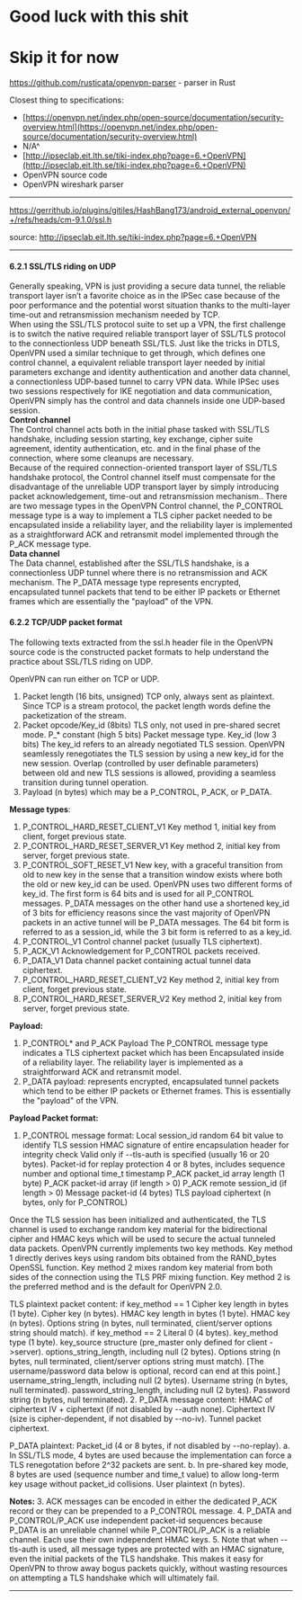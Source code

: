 # Good luck with this shit

# Skip it for now

https://github.com/rusticata/openvpn-parser - parser in Rust

Closest thing to specifications:

-   [https://openvpn.net/index.php/open-source/documentation/security-overview.html](https://openvpn.net/index.php/open-source/documentation/security-overview.html)
- N/A^
-   [http://ipseclab.eit.lth.se/tiki-index.php?page=6.+OpenVPN](http://ipseclab.eit.lth.se/tiki-index.php?page=6.+OpenVPN)
-   OpenVPN source code
-   OpenVPN wireshark parser

---

https://gerrithub.io/plugins/gitiles/HashBang173/android_external_openvpn/+/refs/heads/cm-9.1.0/ssl.h

source: http://ipseclab.eit.lth.se/tiki-index.php?page=6.+OpenVPN

---
#### 6.2.1 SSL/TLS riding on UDP

Generally speaking, VPN is just providing a secure data tunnel, the reliable transport layer isn’t a favorite choice as in the IPSec case because of the poor performance and the potential worst situation thanks to the multi-layer time-out and retransmission mechanism needed by TCP.  
When using the SSL/TLS protocol suite to set up a VPN, the first challenge is to switch the native required reliable transport layer of SSL/TLS protocol to the connectionless UDP beneath SSL/TLS. Just like the tricks in DTLS, OpenVPN used a similar technique to get through, which defines one control channel, a equivalent reliable transport layer needed by initial parameters exchange and identity authentication and another data channel, a connectionless UDP-based tunnel to carry VPN data. While IPSec uses two sessions respectively for IKE negotiation and data communication, OpenVPN simply has the control and data channels inside one UDP-based session.  
**Control channel**  
The Control channel acts both in the initial phase tasked with SSL/TLS handshake, including session starting, key exchange, cipher suite agreement, identity authentication, etc. and in the final phase of the connection, where some cleanups are necessary.  
Because of the required connection-oriented transport layer of SSL/TLS handshake protocol, the Control channel itself must compensate for the disadvantage of the unreliable UDP transport layer by simply introducing packet acknowledgement, time-out and retransmission mechanism.. There are two message types in the OpenVPN Control channel, the P_CONTROL message type is a way to implement a TLS cipher packet needed to be encapsulated inside a reliability layer, and the reliability layer is implemented as a straightforward ACK and retransmit model implemented through the P_ACK message type.  
**Data channel**  
The Data channel, established after the SSL/TLS handshake, is a connectionless UDP tunnel where there is no retransmission and ACK mechanism. The P_DATA message type represents encrypted, encapsulated tunnel packets that tend to be either IP packets or Ethernet frames which are essentially the "payload" of the VPN.

#### 6.2.2 TCP/UDP packet format

The following texts extracted from the ssl.h header file in the OpenVPN source code is the constructed packet formats to help understand the practice about SSL/TLS riding on UDP.

OpenVPN can run either on TCP or UDP.
1. Packet length (16 bits, unsigned)
   TCP only, always sent as plaintext. Since TCP is a stream protocol, the packet length words
   define the packetization of the stream.
2. Packet opcode/Key_id (8bits)
   TLS only, not used in pre-shared secret mode.
   P_* constant (high 5 bits)
   Packet message type.
   Key_id (low 3 bits)
   The key_id refers to an already negotiated TLS session. OpenVPN seamlessly renegotiates
   the TLS session by using a new key_id for the new session. Overlap (controlled by user
   definable parameters) between old and new TLS sessions is allowed, providing a seamless
   transition during tunnel operation.
3. Payload (n bytes)
   which may be a P_CONTROL, P_ACK, or P_DATA.


**Message types**:

1. P_CONTROL_HARD_RESET_CLIENT_V1
   Key method 1, initial key from client, forget previous state.
2. P_CONTROL_HARD_RESET_SERVER_V1
   Key method 2, initial key from server, forget previous state.
3. P_CONTROL_SOFT_RESET_V1
   New key, with a graceful transition from old to new key in the sense that a transition window
   exists where both the old or new key_id can be used. OpenVPN uses two different forms of key_id.
   The first form is 64 bits and is used for all P_CONTROL messages. P_DATA messages on the other
   hand use a shortened key_id of 3 bits for efficiency reasons since the vast majority of OpenVPN
   packets in an active tunnel will be P_DATA messages. The 64 bit form is referred to as a session_id,
   while the 3 bit form is referred to as a key_id.
4. P_CONTROL_V1
   Control channel packet (usually TLS ciphertext).
5. P_ACK_V1
   Acknowledgement for P_CONTROL packets received.
6. P_DATA_V1
   Data channel packet containing actual tunnel data ciphertext.
7. P_CONTROL_HARD_RESET_CLIENT_V2
   Key method 2, initial key from client, forget previous state.
8. P_CONTROL_HARD_RESET_SERVER_V2
   Key method 2, initial key from server, forget previous state.



**Payload:**

1. P_CONTROL* and P_ACK Payload
   The P_CONTROL message type indicates a TLS ciphertext packet which
   has been Encapsulated inside of a reliability layer. The reliability
   layer is implemented as a straightforward ACK and retransmit model.
2. P_DATA payload:
   represents encrypted, encapsulated tunnel packets which tend to be
   either IP packets or Ethernet frames. This is essentially the "payload"
   of the VPN.


**Payload Packet format:**

1. P_CONTROL message format:
   Local session_id
   random 64 bit value to identify TLS session
   HMAC signature of entire encapsulation header for integrity check
   Valid only if --tls-auth is specified (usually 16 or 20 bytes).
   Packet-id for replay protection
   4 or 8 bytes, includes sequence number and optional time_t timestamp
   P_ACK packet_id array length (1 byte)
   P_ACK packet-id array (if length > 0)
   P_ACK remote session_id (if length > 0)
   Message packet-id (4 bytes)
   TLS payload ciphertext (n bytes, only for P_CONTROL)


Once the TLS session has been initialized and authenticated, the TLS channel is used to exchange random key material for the bidirectional cipher and HMAC keys which will be used to secure the actual tunneled data packets. OpenVPN currently implements two key methods. Key method 1 directly derives keys using random bits obtained from the RAND_bytes OpenSSL function. Key method 2 mixes random key material from both sides of the connection using the TLS PRF mixing function. Key method 2 is the preferred method and is the default for OpenVPN 2.0.

TLS plaintext packet content:
if key_method == 1
Cipher key length in bytes (1 byte).
Cipher key (n bytes).
HMAC key length in bytes (1 byte).
HMAC key (n bytes).
Options string (n bytes, null terminated, client/server options string should match).
if key_method == 2
Literal 0 (4 bytes).
key_method type (1 byte).
key_source structure (pre_master only defined for client ->server).
options_string_length, including null (2 bytes).
Options string (n bytes, null terminated, client/server options string must match).
[The username/password data below is optional, record can end at this point.]
username_string_length, including null (2 bytes).
Username string (n bytes, null terminated).
password_string_length, including null (2 bytes).
Password string (n bytes, null terminated).
2. P_DATA message content:
   HMAC of ciphertext IV + ciphertext (if not disabled by --auth none).
   Ciphertext IV (size is cipher-dependent, if not disabled by --no-iv).
   Tunnel packet ciphertext.


P_DATA plaintext:
Packet_id (4 or 8 bytes, if not disabled by --no-replay).
a. In SSL/TLS mode, 4 bytes are used because the implementation can force a TLS
renegotation before 2^32 packets are sent.
b. In pre-shared key mode, 8 bytes are used (sequence number and time_t value) to
allow long-term key usage without packet_id collisions.
User plaintext (n bytes).


**Notes:**
3. ACK messages can be encoded in either the dedicated P_ACK record or they can be prepended to a P_CONTROL message.
4. P_DATA and P_CONTROL/P_ACK use independent packet-id sequences because P_DATA is an unreliable channel while P_CONTROL/P_ACK is a reliable channel. Each use their own independent HMAC keys.
5. Note that when --tls-auth is used, all message types are protected with an HMAC signature, even the initial packets of the TLS handshake. This makes it easy for OpenVPN to throw away bogus packets quickly, without wasting resources on attempting a TLS handshake which will ultimately fail.

---